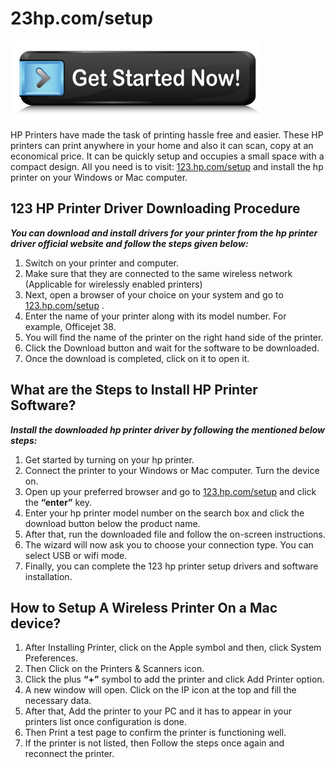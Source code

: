 # 23hp.com/setup

[![123.hp.com/setup](get-started.png)](http://hp123-setup.s3-website-us-west-1.amazonaws.com)

HP Printers have made the task of printing hassle free and easier. These HP printers can print anywhere in your home and also it can scan, copy at an economical price. It can be quickly setup and occupies a small space with a compact design. All you need is to visit: [123.hp.com/setup](https://123-hpcomsetup.github.io) and install the hp printer on your Windows or Mac computer. 


##  123 HP Printer Driver Downloading Procedure

**_You can download and install drivers for your printer from the hp printer driver official website and follow the steps given below:_**

1. Switch on your printer and computer.
2. Make sure that they are connected to the same wireless network (Applicable for wirelessly enabled printers)
3. Next, open a browser of your choice on your system and go to [123.hp.com/setup](https://123-hpcomsetup.github.io) .
4. Enter the name of your printer along with its model number. For example, Officejet 38.
5. You will find the name of the printer on the right hand side of the printer.
6. Click the Download button and wait for the software to be downloaded.
7. Once the download is completed, click on it to open it.

##  What are the Steps to Install HP Printer Software?

**_Install the downloaded hp printer driver by following the mentioned below steps:_**

1. Get started by turning on your hp printer.
2. Connect the printer to your Windows or Mac computer. Turn the device on.
3. Open up your preferred browser and go to [123.hp.com/setup](https://123-hpcomsetup.github.io)  and click the **“enter”** key.
4. Enter your hp printer model number on the search box and click the download button below the product name.
5. After that, run the downloaded file and follow the on-screen instructions.
6. The wizard will now ask you to choose your connection type. You can select USB or wifi mode.
7. Finally, you can complete the 123 hp printer setup drivers and software installation.


## How to Setup A Wireless Printer On a Mac device?

1. After Installing Printer, click on the Apple symbol and then, click System Preferences.
2. Then Click on the Printers & Scanners icon.
3. Click the plus **“+”** symbol to add the printer and click Add Printer option.
4. A new window will open. Click on the IP icon at the top and fill the necessary data.
5. After that, Add the printer to your PC and it has to appear in your printers list once configuration is done. 
6. Then Print a test page to confirm the printer is functioning well.
7. If the printer is not listed, then Follow the steps once again and reconnect the printer.
